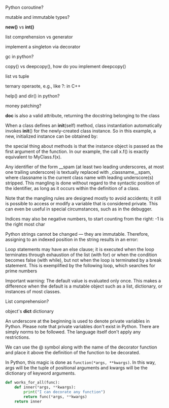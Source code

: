 Python coroutine?

mutable and immutable types?

__new()__ vs __int()__

list comprehension vs generator

implement a singleton via decorator

gc in python?

copy() vs deepcopy(), how do you implement deepcopy()

list vs tuple

ternary operaote, e.g., like ?: in C++

help() and dir() in python?

money patching?

__doc__ is also a valid attribute, returning the docstring belonging to the class

When a class defines an __init__(self) method, class instantiation automatically invokes __init__() for the newly-created class instance. So in this example, a new, initialized instance can be obtained by:

the special thing about methods is that the instance object is passed as the first argument of the function. In our example, the call x.f() is exactly equivalent to MyClass.f(x).

Any identifier of the form __spam (at least two leading underscores, at most one trailing underscore) is textually replaced with _classname__spam, where classname is the current class name with leading underscore(s) stripped. This mangling is done without regard to the syntactic position of the identifier, as long as it occurs within the definition of a class.

Note that the mangling rules are designed mostly to avoid accidents; it still is possible to access or modify a variable that is considered private. This can even be useful in special circumstances, such as in the debugger.

Indices may also be negative numbers, to start counting from the right: -1 is the right most char

Python strings cannot be changed — they are immutable. Therefore, assigning to an indexed position in the string results in an error:

Loop statements may have an else clause; it is executed when the loop terminates through exhaustion of the list (with for) or when the condition becomes false (with while), but not when the loop is terminated by a break statement. This is exemplified by the following loop, which searches for prime numbers

Important warning: The default value is evaluated only once. This makes a difference when the default is a mutable object such as a list, dictionary, or instances of most classes.

List comprehension?

object's __dict__ dictionary

An underscore  at the beginning is used to denote private variables in Python. Please note that private variables don't exist in Python. There are simply norms to be followed. The language itself don't apply any restrictions.

We can use the @ symbol along with the name of the decorator function and place it above the definition of the function to be decorated.

In Python, this magic is done as `function(*args, **kwargs)`. In this way, args will be the tuple of positional arguments and kwargs will be the dictionary of keyword arguments.

```python
def works_for_all(func):
    def inner(*args, **kwargs):
        print("I can decorate any function")
        return func(*args, **kwargs)
    return inner
```


